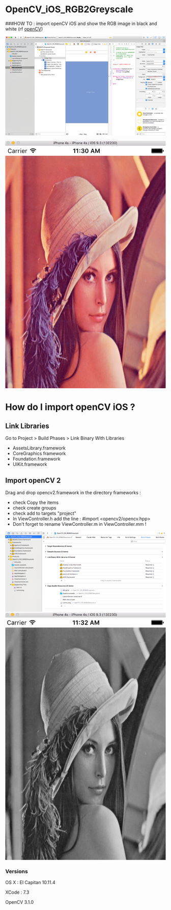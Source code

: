 # OpenCV_iOS_RGB2Greyscale
###HOW TO : import openCV iOS and show the RGB image in black and white 
(rf [openCV](http://docs.opencv.org/3.1.0/))

![init_view](screenshots/init_view.png)

![lenna_rgb](screenshots/lenna_rgb.png)

# How do I import openCV iOS ?

## Link Libraries
Go to Project > Build Phases > Link Binary With Libraries
* AssetsLibrary.framework
* CoreGraphics framework
* Foundation.framework
* UIKit.framework

## Import openCV 2
Drag and drop opencv2.framework in the directory frameworks :
* check Copy the items
* check create groups 
* check add to targets "project"
* In ViewController.h add the line : #import <opencv2/opencv.hpp>
* Don't forget to rename ViewController.m in ViewController.mm !

![import_frameworks](screenshots/import_frameworks.png)
![lenna_greyscale](screenshots/lenna_greyscale.png)

### Versions

OS X : El Capitan 10.11.4

XCode : 7.3

OpenCV 3.1.0 
